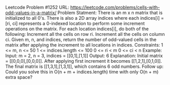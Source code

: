 Leetcode Problem #1252
URL:  https://leetcode.com/problems/cells-with-odd-values-in-a-matrix/
Problem Statment: There is an m x n matrix that is initialized to all 0's. There is also a 2D array indices where each indices[i] = [ri, ci] represents a 0-indexed location to perform some increment operations on the matrix.
For each location indices[i], do both of the following:
Increment all the cells on row ri.
 Increment all the cells on column ci.
Given m, n, and indices, return the number of odd-valued cells in the matrix after applying the increment  to all locations in indices.
Constraints:
1 <= m, n <= 50
1 <= indices.length <= 100
0 <= ri < m
0 <= ci < n
Example:
Input: m = 2, n = 3, indices = [[0,1],[1,1]]
Output: 6
Explanation: Initial matrix = [[0,0,0],[0,0,0]].
After applying first increment it becomes [[1,2,1],[0,1,0]].
The final matrix is [[1,3,1],[1,3,1]], which contains 6 odd numbers.
Follow up: Could you solve this in O(n + m + indices.length) time with only O(n + m) extra space? 